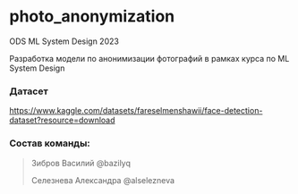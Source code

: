 # photo_anonymization
ODS ML System Design 2023

Разработка модели по анонимизации фотографий в рамках курса по ML System Design

### Датасет
https://www.kaggle.com/datasets/fareselmenshawii/face-detection-dataset?resource=download

### Состав команды: 
> Зибров Василий @bazilyq
> 
> Селезнева Александра @alselezneva

